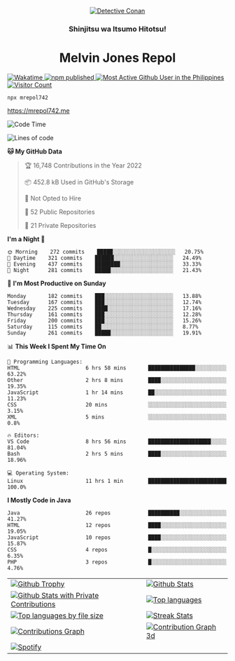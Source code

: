 <p align="center">

<a href="https://mrepol742.github.io">
  <img alt="Detective Conan" src="https://mrepol742-gif-randomizer.vercel.app/api" /> 
  </a> 
  <h3 align="center">Shinjitsu wa Itsumo Hitotsu!</h3>
  <h1 align="center">Melvin Jones Repol</h1>
  <a href="https://mrepol742.github.io">
   <img alt="Wakatime" src="https://github.com/mrepol742/mrepol742/actions/workflows/README.yml/badge.svg" /> 
  <img alt="npm published" src="https://github.com/mrepol742/mrepol742/actions/workflows/npmjs.yml/badge.svg"/>
    <img alt="Most Active Github User in the Philippines" src="https://enibdhv97zm33sz.m.pipedream.net" /> 
     <img alt="Visitor Count" src="https://visitor-badge.glitch.me/badge?page_id=mrepol742" /> 
  </a>
</p>

~~~ 
npx mrepol742
~~~
https://mrepol742.me

[comment]: <> (This is a automated generated Data from github action workflow)
[comment]: <> (START OF GENERATED DATA)

<!--START_SECTION:waka-->
![Code Time](http://img.shields.io/badge/Code%20Time-689%20hrs%2015%20mins-blue)

![Lines of code](https://img.shields.io/badge/From%20Hello%20World%20I%27ve%20Written-235%20Thousand%20lines%20of%20code-blue)

**🐱 My GitHub Data** 

> 🏆 16,748 Contributions in the Year 2022
 > 
> 📦 452.8 kB Used in GitHub's Storage 
 > 
> 🚫 Not Opted to Hire
 > 
> 📜 52 Public Repositories 
 > 
> 🔑 21 Private Repositories  
 > 
**I'm a Night 🦉** 

```text
🌞 Morning    272 commits    █████░░░░░░░░░░░░░░░░░░░░   20.75% 
🌆 Daytime    321 commits    ██████░░░░░░░░░░░░░░░░░░░   24.49% 
🌃 Evening    437 commits    ████████░░░░░░░░░░░░░░░░░   33.33% 
🌙 Night      281 commits    █████░░░░░░░░░░░░░░░░░░░░   21.43%

```
📅 **I'm Most Productive on Sunday** 

```text
Monday       182 commits    ███░░░░░░░░░░░░░░░░░░░░░░   13.88% 
Tuesday      167 commits    ███░░░░░░░░░░░░░░░░░░░░░░   12.74% 
Wednesday    225 commits    ████░░░░░░░░░░░░░░░░░░░░░   17.16% 
Thursday     161 commits    ███░░░░░░░░░░░░░░░░░░░░░░   12.28% 
Friday       200 commits    ███░░░░░░░░░░░░░░░░░░░░░░   15.26% 
Saturday     115 commits    ██░░░░░░░░░░░░░░░░░░░░░░░   8.77% 
Sunday       261 commits    █████░░░░░░░░░░░░░░░░░░░░   19.91%

```


📊 **This Week I Spent My Time On** 

```text
💬 Programming Languages: 
HTML                     6 hrs 58 mins       ███████████████░░░░░░░░░░   63.22% 
Other                    2 hrs 8 mins        ████░░░░░░░░░░░░░░░░░░░░░   19.35% 
JavaScript               1 hr 14 mins        ██░░░░░░░░░░░░░░░░░░░░░░░   11.23% 
CSS                      20 mins             ░░░░░░░░░░░░░░░░░░░░░░░░░   3.15% 
XML                      5 mins              ░░░░░░░░░░░░░░░░░░░░░░░░░   0.8%

🔥 Editors: 
VS Code                  8 hrs 56 mins       ████████████████████░░░░░   81.04% 
Bash                     2 hrs 5 mins        ████░░░░░░░░░░░░░░░░░░░░░   18.96%

💻 Operating System: 
Linux                    11 hrs 1 min        █████████████████████████   100.0%

```

**I Mostly Code in Java** 

```text
Java                     26 repos            ██████████░░░░░░░░░░░░░░░   41.27% 
HTML                     12 repos            ████░░░░░░░░░░░░░░░░░░░░░   19.05% 
JavaScript               10 repos            ████░░░░░░░░░░░░░░░░░░░░░   15.87% 
CSS                      4 repos             █░░░░░░░░░░░░░░░░░░░░░░░░   6.35% 
PHP                      3 repos             █░░░░░░░░░░░░░░░░░░░░░░░░   4.76%

```



<!--END_SECTION:waka-->

[comment]: <> (END OF GENERATED DATA)


|   |   |
|---|---|
| [![Github Trophy](https://github-profile-trophy.vercel.app/?username=mrepol742)](https://mrepol742.github.io?utm_source=github%20trophy) | [![Github Stats](https://github-readme-stats.vercel.app/api?username=mrepol742&show_icons=true&count_private=true&include_all_commits=true)](https://mrepol742.github.io?utm_source=github%20stats) |
| [![Github Stats with Private Contributions](https://mrepol742.github.io/github-stats/generated/overview.svg)](https://mrepol742.github.io?utm_source=github%20stats%20with%20private%20contributions) | [![Top languages](https://github-readme-stats.vercel.app/api/top-langs/?username=mrepol742&layout=compact&include_all_commits=true&&count_private=true&langs_count=20)](https://mrepol742.github.io?utm_source=top%20languages) |
| [![Top languages by file size](https://mrepol742.github.io/github-stats/generated/languages.svg)](https://mrepol742.github.io?utm_source=top%20languages%20by%20file%20size) | [![Streak Stats](https://mrepol742-streak-stats.herokuapp.com/?user=mrepol742)](https://mrepol742.github.io?utm_source=streak%20stats) |
| [![Contributions Graph](https://mrepol742-activity-graph.herokuapp.com/graph?username=mrepol742&theme=github&hide_border=true)](https://mrepol742.github.io?utm_source=contributions%20graph) | [![Contribution Graph 3d](https://github.com/mrepol742/mrepol742/blob/master/profile-3d-contrib/profile-south-season-animate.svg)](https://mrepol742.github.io?utm_source=contributions%20graph%203d) |
| [![Spotify](https://spotify-recently-played-readme.vercel.app/api?user=7xx9e7hwq1qyown0m4ut78pcz&count=10&unique=true)](https://mrepol742.github.io?utm_source=spotify) | |


 
